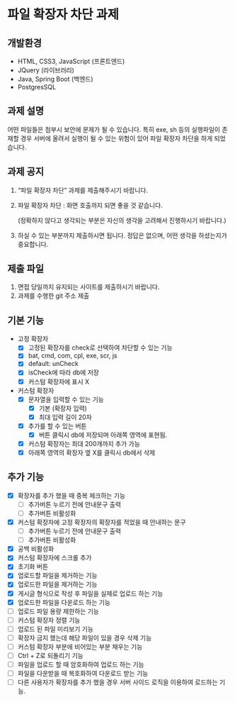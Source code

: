 # 파일 확장자 차단 과제

## 개발환경

- HTML, CSS3, JavaScript (프론트엔드)
- JQuery (라이브러리)
- Java, Spring Boot (백엔드)
- PostgresSQL

## 과제 설명

어떤 파일들은 첨부시 보안에 문제가 될 수 있습니다. 특히 exe, sh 등의 실행파일이 존재할 경우 서버에 올려서 실행이 될 수 있는 위험이 있어 파일 확장자 차단을 하게 되었습니다.

## 과제 공지

1. “파일 확장자 차단” 과제를 제출해주시기 바랍니다.
2. 파일 확장자 차단 : 화면 호출까지 되면 좋을 것 같습니다.

   (정확하지 않다고 생각되는 부분은 자신의 생각을 고려해서 진행하시기 바랍니다.)

3. 하실 수 있는 부분까지 제출하시면 됩니다. 정답은 없으며, 어떤 생각을 하셨는지가 중요합니다.

## 제출 파일

1. 면접 당일까지 유지되는 사이트를 제출하시기 바랍니다.
2. 과제를 수행한 git 주소 제출

## 기본 기능

- 고정 확장자
  - [x] 고정된 확장자를 check로 선택하여 차단할 수 있는 기능
  - [x] bat, cmd, com, cpl, exe, scr, js
  - [x] default: unCheck
  - [x] isCheck에 따라 db에 저장
  - [x] 커스텀 확장자에 표시 X
- 커스텀 확장자
    - [x] 문자열을 입력할 수 있는 기능
        - [x] 기본 (확장자 입력)
        - [x] 최대 입력 길이 20자
    - [x] 추가를 할 수 있는 버튼
        - [x] 버튼 클릭시 db에 저장되며 아래쪽 영역에 표현됨.
    - [x] 커스텀 확장자는 최대 200개까지 추가 가능
    - [x] 아래쪽 영역의 확장자 옆 X를 클릭시 db에서 삭제

## 추가 기능

- [x] 확장자를 추가 했을 때 중복 체크하는 기능
  - [ ] 추가버튼 누르기 전에 안내문구 출력
  - [ ] 추가버튼 비활성화
- [x] 커스텀 확장자에 고정 확장자의 확장자를 적었을 때 안내하는 문구
  - [ ] 추가버튼 누르기 전에 안내문구 출력
  - [ ] 추가버튼 비활성화
- [x] 공백 비활성화
- [x] 커스텀 확장자에 스크롤 추가
- [x] 초기화 버튼
- [x] 업로드할 파일을 제거하는 기능
- [x] 업로드한 파일을 제거하는 기능
- [x] 게시글 형식으로 작성 후 파일을 실제로 업로드 하는 기능
- [x] 업로드한 파일을 다운로드 하는 기능
- [ ] 업로드 파일 용량 제한하는 기능
- [ ] 커스텀 확장자 정렬 기능
- [ ] 업로드 된 파일 미리보기 기능
- [ ] 확장자 금지 했는데 해당 파일이 있을 경우 삭제 기능
- [ ] 커스텀 확장자 부분에 비어있는 부분 채우는 기능
- [ ] Ctrl + Z로 되돌리기 기능
- [ ] 파일을 업로드 할 때 암호화하여 업로드 하는 기능
- [ ] 파일을 다운받을 때 복호화하여 다운로드 받는 기능
- [ ] 다른 사용자가 확장자를 추가 했을 경우 서버 사이드 로직을 이용하여 로드하는 기능.
